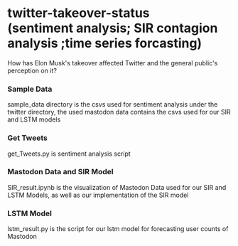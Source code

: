 # twitter-takeover-status<br>(sentiment analysis; SIR contagion analysis ;time series forcasting)
How has Elon Musk's takeover affected Twitter and the general public's perception on it?



### Sample Data
sample_data directory is the csvs used for sentiment analysis under the twitter directory, the used mastodon data contains the csvs used for our SIR and LSTM models

### Get Tweets
get_Tweets.py is sentiment analysis script

### Mastodon Data and SIR Model
SIR_result.ipynb is the visualization of Mastodon Data used for our SIR and LSTM Models, as well as our implementation of the SIR model

### LSTM Model
lstm_result.py is the script for our lstm model for forecasting user counts of Mastodon
